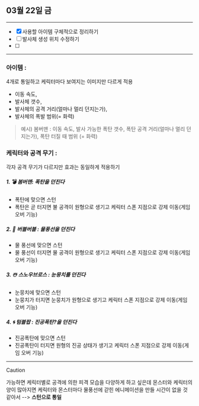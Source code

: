 ## 03월 22일 금
---  


- [x] 사용할 아이템 구체적으로 정리하기  
- [ ] 발사체 생성 위치 수정하기  
- [ ]   
     

---  


###  아이템 :  
4개로 통일하고 케릭터마다 보여지는 이미지만 다르게 적용  
-  이동 속도, 
-  발사체 갯수, 
-  발사체의 공격 거리(얼마나 멀리 던지는가),
-  발사체의 폭발 범위(= 화력)

> 예시) 봄버맨 : 이동 속도, 발사 가능한 폭탄 갯수, 폭탄 공격 거리(얼마나 멀리 던지는가), 폭탄 터질 때 범위 (= 화력)



### 케릭터와 공격 무기 :
각자 공격 무기가 다르지만 효과는 동일하게 적용하기

##### 1. 💣 봄버맨: 폭탄을 던진다
 - 폭탄에 맞으면 스턴
 - 폭탄은 곧 터지면 불 공격이 원형으로 생기고 케릭터 스폰 지점으로 강제 이동(게임 오버 기능)

##### 2. 🎈 버블버블 : 물풍선을 던진다
 - 물 풍선에 맞으면 스턴
 - 물 풍선이 터지면 물 공격이 원형으로 생기고 케릭터 스폰 지점으로 강제 이동(게임 오버 기능)

##### 3. ☃️ 스노우브로스 : 눈뭉치를 던진다
 - 눈뭉치에 맞으면 스턴
 - 눈뭉치가 터지면 눈뭉치가 원형으로 생기고 케릭터 스폰 지점으로 강제 이동(게임 오버 기능)

##### 4. 🌀 텀블팝 : 진공폭탄?을 던진다
 - 진공폭탄에 맞으면 스턴
 - 진공폭탄이 터지면 원형의 진공 상태가 생기고 케릭터 스폰 지점으로 강제 이동(게임 오버 기능)


---  

> [!CAUTION]  
> 가능하면 케릭터별로 공격에 의한 피격 모습을 다양하게 하고 싶은데 
몬스터와 케릭터의 양이 많아지면 케릭터와 몬스터마다 
물풍선에 갇힌 에니메이션을 만들 시간이 없을 것 같아서
 --> **스턴으로 통일**








  



